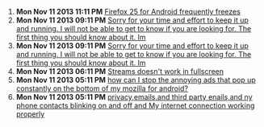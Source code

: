 1. **Mon Nov 11 2013 11:11 PM** [Firefox 25 for Android frequently freezes](https://support.mozilla.org/en-US/questions/977242?esab=a&s=&r=214&as=s "After upgrading my Firefox to 25, I frequently encounters freezing of page ..")
1. **Mon Nov 11 2013 09:11 PM** [Sorry for your time and effort to keep it up and running. I will not be able to get to know if you are looking for. The first thing you should know about it. Im](https://support.mozilla.org/en-US/questions/977236?esab=a&s=&r=215&as=s "Sorry I didn't know. I will not only love you i like the new you. Sean haze")
1. **Mon Nov 11 2013 09:11 PM** [Sorry for your time and effort to keep it up and running. I will not be able to get to know if you are looking for. The first thing you should know about it. Im](https://support.mozilla.org/en-US/questions/977235?esab=a&s=&r=216&as=s "Sorry I didn't know. I will not only love you i like the new you. Sean haze")
1. **Mon Nov 11 2013 06:11 PM** [Streams doesn't work in fullscreen](https://support.mozilla.org/en-US/questions/977221?esab=a&s=&r=217&as=s "Hi there,")
1. **Mon Nov 11 2013 05:11 PM** [how can I stop the annoying ads that pop up constantly on the bottom of my mozilla for android?](https://support.mozilla.org/en-US/questions/977215?esab=a&s=&r=218&as=s "how can I stop the annoying ads that pop up constantly on the bottom of my ..")
1. **Mon Nov 11 2013 05:11 PM** [privacy,emails,and third party enails,and ny phone contacts blinking on and off and My internet connection working properly](https://support.mozilla.org/en-US/questions/977213?esab=a&s=&r=219&as=s "Monday November 11,2013-Dear firefox,I have several questions and several c..")
